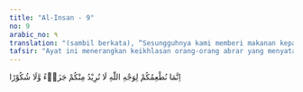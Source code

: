 ```yaml
---
title: "Al-Insan - 9"
no: 9
arabic_no: ٩
translation: "(sambil berkata), “Sesungguhnya kami memberi makanan kepadamu hanyalah karena mengharapkan keridaan Allah, kami tidak mengharap balasan dan terima kasih dari kamu."
tafsir: "Ayat ini menerangkan keikhlasan orang-orang abrar yang menyatakan bahwa mereka memberikan makanan kepada orang miskin, anak yatim, dan tawanan hanya untuk mengharapkan keridaan Allah semata, tidak menghendaki balasan dan tidak pula mengharapkan ucapan terima kasih. Jadi, di saat hendak memulai usaha sosial itu hendaklah hati dan lidah berniat ikhlas karena Allah, tanpa dicampuri oleh perasaan lain yang ingin menerima balasan yang setimpal atau mengharapkan pujian dan sanjungan orang lain."
---
```

اِنَّمَا نُطْعِمُكُمْ لِوَجْهِ اللّٰهِ لَا نُرِيْدُ مِنْكُمْ جَزَاۤءً وَّلَا شُكُوْرًا 